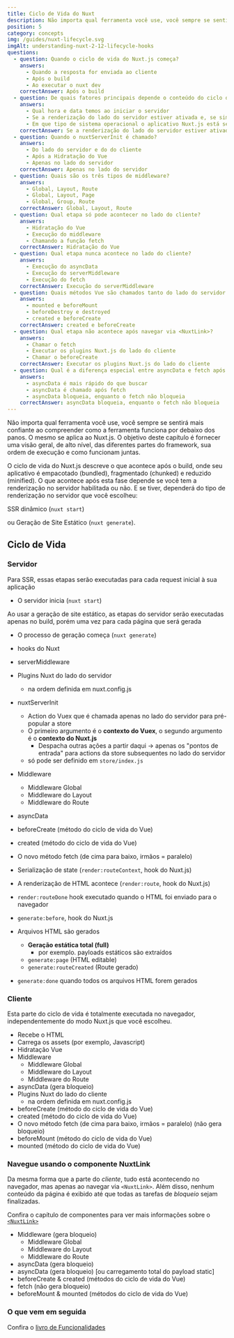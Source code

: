 ```yaml
---
title: Ciclo de Vida do Nuxt
description: Não importa qual ferramenta você use, você sempre se sentirá mais confiante ao compreender como a ferramenta funciona por debaixo dos panos. O mesmo se aplica ao Nuxt.js.
position: 5
category: concepts
img: /guides/nuxt-lifecycle.svg
imgAlt: understanding-nuxt-2-12-lifecycle-hooks
questions:
  - question: Quando o ciclo de vida do Nuxt.js começa?
    answers:
      - Quando a resposta for enviada ao cliente
      - Após o build
      - Ao executar o nuxt dev
    correctAnswer: Após o build
  - question: De quais fatores principais depende o conteúdo do ciclo de vida?
    answers:
      - Qual hora e data temos ao iniciar o servidor
      - Se a renderização do lado do servidor estiver ativada e, se sim, qual tipo é usado
      - Em que tipo de sistema operacional o aplicativo Nuxt.js está sendo executado
    correctAnswer: Se a renderização do lado do servidor estiver ativada e, se sim, qual tipo é usado
  - question: Quando o nuxtServerInit é chamado?
    answers:
      - Do lado do servidor e do do cliente
      - Após a Hidratação do Vue
      - Apenas no lado do servidor
    correctAnswer: Apenas no lado do servidor
  - question: Quais são os três tipos de middleware?
    answers:
      - Global, Layout, Route
      - Global, Layout, Page
      - Global, Group, Route
    correctAnswer: Global, Layout, Route
  - question: Qual etapa só pode acontecer no lado do cliente?
    answers:
      - Hidratação do Vue
      - Execução do middleware
      - Chamando a função fetch
    correctAnswer: Hidratação do Vue
  - question: Qual etapa nunca acontece no lado do cliente?
    answers:
      - Execução do asyncData
      - Execução do serverMiddleware
      - Execução do fetch
    correctAnswer: Execução do serverMiddleware
  - question: Quais métodos Vue são chamados tanto do lado do servidor quanto do cliente?
    answers:
      - mounted e beforeMount
      - beforeDestroy e destroyed
      - created e beforeCreate
    correctAnswer: created e beforeCreate
  - question: Qual etapa não acontece após navegar via <NuxtLink>?
    answers:
      - Chamar o fetch
      - Executar os plugins Nuxt.js do lado do cliente
      - Chamar o beforeCreate
    correctAnswer: Executar os plugins Nuxt.js do lado do cliente
  - question: Qual é a diferença especial entre asyncData e fetch após navegar por <NuxtLink>?
    answers:
      - asyncData é mais rápido do que buscar
      - asyncData é chamado após fetch
      - asyncData bloqueia, enquanto o fetch não bloqueia
    correctAnswer: asyncData bloqueia, enquanto o fetch não bloqueia
---
```


<app-modal :src="img" :alt="imgAlt"></app-modal>

Não importa qual ferramenta você use, você sempre se sentirá mais confiante ao compreender como a ferramenta funciona por debaixo dos panos. O mesmo se aplica ao Nuxt.js. O objetivo deste capítulo é fornecer uma visão geral, de alto nível, das diferentes partes do framework, sua ordem de execução e como funcionam juntas.

O ciclo de vida do Nuxt.js descreve o que acontece após o build, onde seu aplicativo é empacotado (bundled), fragmentado (chunked) e reduzido (minified). O que acontece após esta fase depende se você tem a renderização no servidor habilitada ou não. E se tiver, dependerá do tipo de renderização no servidor que você escolheu:

SSR dinâmico (`nuxt start`)

ou Geração de Site Estático (`nuxt generate`).

## Ciclo de Vida

### Servidor

Para SSR, essas etapas serão executadas para cada request inicial à sua aplicação

- O servidor inicia (`nuxt start`)

Ao usar a geração de site estático, as etapas do servidor serão executadas apenas no build, porém uma vez para cada página que será gerada

- O processo de geração começa (`nuxt generate`)

- hooks do Nuxt
- serverMiddleware
- Plugins Nuxt do lado do servidor
  - na ordem definida em nuxt.config.js
- nuxtServerInit
  - Action do Vuex que é chamada apenas no lado do servidor para pré-popular a store
  - O primeiro argumento é o **contexto do Vuex**, o segundo argumento é o **contexto do Nuxt.js**
    - Despacha outras ações a partir daqui → apenas os "pontos de entrada" para actions da store subsequentes no lado do servidor
  - só pode ser definido em `store/index.js`
- Middleware
  - Middleware Global
  - Middleware do Layout
  - Middleware do Route
- asyncData
- beforeCreate (método do ciclo de vida do Vue)
- created (método do ciclo de vida do Vue)
- O novo método fetch (de cima para baixo, irmãos = paralelo)
- Serialização de state (`render:routeContext`, hook do Nuxt.js)

- A renderização de HTML acontece (`render:route`, hook do Nuxt.js)

- `render:routeDone` hook executado quando o HTML foi enviado para o navegador

- `generate:before`, hook do Nuxt.js
- Arquivos HTML são gerados
  - **Geração estática total (full)**
    - por exemplo. payloads estáticos são extraídos
  - `generate:page` (HTML editable)
  - `generate:routeCreated` (Route gerado)
- `generate:done` quando todos os arquivos HTML forem gerados

### Cliente

Esta parte do ciclo de vida é totalmente executada no navegador, independentemente do modo Nuxt.js que você escolheu.

- Recebe o HTML
- Carrega os assets (por exemplo, Javascript)
- Hidratação Vue
- Middleware
  - Middleware Global
  - Middleware do Layout
  - Middleware do Route
- asyncData (gera bloqueio)
- Plugins Nuxt do lado do cliente
  - na ordem definida em nuxt.config.js
- beforeCreate (método do ciclo de vida do Vue)
- created (método do ciclo de vida do Vue)
- O novo método fetch (de cima para baixo, irmãos = paralelo) (não gera bloqueio)
- beforeMount (método do ciclo de vida do Vue)
- mounted (método do ciclo de vida do Vue)

### Navegue usando o componente NuxtLink

Da mesma forma que a parte do _cliente_, tudo está acontecendo no navegador, mas apenas ao navegar via `<NuxtLink>`. Além disso, nenhum conteúdo da página é exibido até que todas as tarefas de _bloqueio_ sejam finalizadas.

<base-alert type="info">

Confira o capítulo de componentes para ver mais informações sobre o [`<NuxtLink>`](/guides/features/nuxt-components#the-nuxtlink-component)

</base-alert>

- Middleware (gera bloqueio)
  - Middleware Global
  - Middleware do Layout
  - Middleware do Route
- asyncData (gera bloqueio)
- asyncData (gera bloqueio) [ou carregamento total do payload static]
- beforeCreate & created (métodos do ciclo de vida do Vue)
- fetch (não gera bloqueio)
- beforeMount & mounted (métodos do ciclo de vida do Vue)

### O que vem em seguida

<base-alert type="next">

Confira o [livro de Funcionalidades](/guides/features/rendering-modes)

</base-alert>

<quiz :questions="questions"></quiz>
